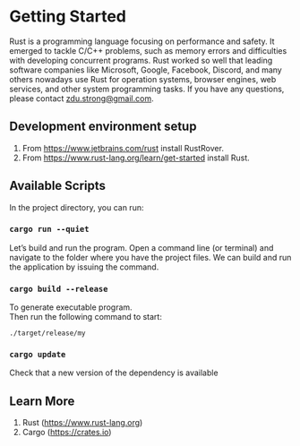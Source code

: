 # Getting Started

Rust is a programming language focusing on performance and safety. It emerged to tackle C/C++ problems, such as memory errors and difficulties with developing concurrent programs. Rust worked so well that leading software companies like Microsoft, Google, Facebook, Discord, and many others nowadays use Rust for operation systems, browser engines, web services, and other system programming tasks. If you have any questions, please contact zdu.strong@gmail.com.

## Development environment setup
1. From https://www.jetbrains.com/rust install RustRover.<br/>
2. From https://www.rust-lang.org/learn/get-started install Rust.<br/>

## Available Scripts

In the project directory, you can run:

### `cargo run --quiet`

Let’s build and run the program. Open a command line (or terminal) and navigate to the folder where you have the project files. We can build and run the application by issuing the command.

### `cargo build --release`

To generate executable program.<br/>
Then run the following command to start:<br/>

    ./target/release/my

### `cargo update`

Check that a new version of the dependency is available<br/>

## Learn More

1. Rust (https://www.rust-lang.org)
2. Cargo (https://crates.io)
